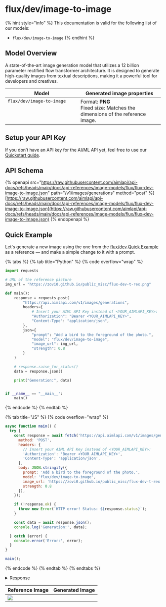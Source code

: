 # flux/dev/image-to-image

{% hint style="info" %}
This documentation is valid for the following list of our models:

* `flux/dev/image-to-image`
{% endhint %}

## Model Overview

A state-of-the-art image generation model that utilizes a 12 billion parameter rectified flow transformer architecture. It is designed to generate high-quality images from textual descriptions, making it a powerful tool for developers and creatives.

<table><thead><tr><th width="220" valign="top">Model</th><th>Generated image properties</th></tr></thead><tbody><tr><td valign="top"><code>flux/dev/image-to-image</code></td><td>Format: <strong>PNG</strong><br>Fixed size: Matches the dimensions of the reference image.</td></tr></tbody></table>

## Setup your API Key

If you don’t have an API key for the AI/ML API yet, feel free to use our [Quickstart guide](https://docs.aimlapi.com/quickstart/setting-up).

## API Schema

{% openapi src="https://raw.githubusercontent.com/aimlapi/api-docs/refs/heads/main/docs/api-references/image-models/flux/flux-dev-image-to-image.json" path="/v1/images/generations" method="post" %}
[https://raw.githubusercontent.com/aimlapi/api-docs/refs/heads/main/docs/api-references/image-models/flux/flux-dev-image-to-image.json](https://raw.githubusercontent.com/aimlapi/api-docs/refs/heads/main/docs/api-references/image-models/flux/flux-dev-image-to-image.json)
{% endopenapi %}

## Quick Example

Let's generate a new image using the one from the [flux/dev Quick Example](flux-dev.md#quick-example) as a reference — and make a simple change to it with a prompt.

{% tabs %}
{% tab title="Python" %}
{% code overflow="wrap" %}
```python
import requests

# URL of the reference picture
img_url = "https://zovi0.github.io/public_misc/flux-dev-t-rex.png"

def main():
    response = requests.post(
        "https://api.aimlapi.com/v1/images/generations",
        headers={
            # Insert your AIML API Key instead of <YOUR_AIMLAPI_KEY>:
            "Authorization": "Bearer <YOUR_AIMLAPI_KEY>",
            "Content-Type": "application/json",
        },
        json={
            "prompt": "Add a bird to the foreground of the photo.",
            "model": "flux/dev/image-to-image",
            "image_url": img_url,
            "strength": 0.8
        }
    )

    # response.raise_for_status()
    data = response.json()

    print("Generation:", data)


if __name__ == "__main__":
    main()

```
{% endcode %}
{% endtab %}

{% tab title="JS" %}
{% code overflow="wrap" %}
```javascript
async function main() {
  try {
    const response = await fetch('https://api.aimlapi.com/v1/images/generations', {
      method: 'POST',
      headers: {
        // Insert your AIML API Key instead of <YOUR_AIMLAPI_KEY>:
        'Authorization': 'Bearer <YOUR_AIMLAPI_KEY>',
        'Content-Type': 'application/json',
      },
      body: JSON.stringify({
        prompt: 'Add a bird to the foreground of the photo.',
        model: 'flux/dev/image-to-image',
        image_url: 'https://zovi0.github.io/public_misc/flux-dev-t-rex.png',
        strength: 0.8
      }),
    });

    if (!response.ok) {
      throw new Error(`HTTP error! Status: ${response.status}`);
    }

    const data = await response.json();
    console.log('Generation:', data);

  } catch (error) {
    console.error('Error:', error);
  }
}

main();
```
{% endcode %}
{% endtab %}
{% endtabs %}

<details>

<summary>Response</summary>

{% code overflow="wrap" %}
```json5
Generation: {'images': [{'url': 'https://cdn.aimlapi.com/eagle/files/lion/EyuGvQzlsBoVUB8qjV776.png', 'width': 1024, 'height': 768, 'content_type': 'image/png'}], 'timings': {'inference': 2.544010079000145}, 'seed': 2819715747, 'has_nsfw_concepts': [False], 'prompt': 'Add a bird to the foreground of the photo.'}
```
{% endcode %}

</details>

| Reference Image                                                           | Generated Image                                                                                            |
| ------------------------------------------------------------------------- | ---------------------------------------------------------------------------------------------------------- |
| ![](https://cdn.aimlapi.com/eagle/files/monkey/GHx5aT0PR9GXtGi3Cx7CE.png) | <img src="https://cdn.aimlapi.com/eagle/files/lion/EyuGvQzlsBoVUB8qjV776.png" alt="" data-size="original"> |
